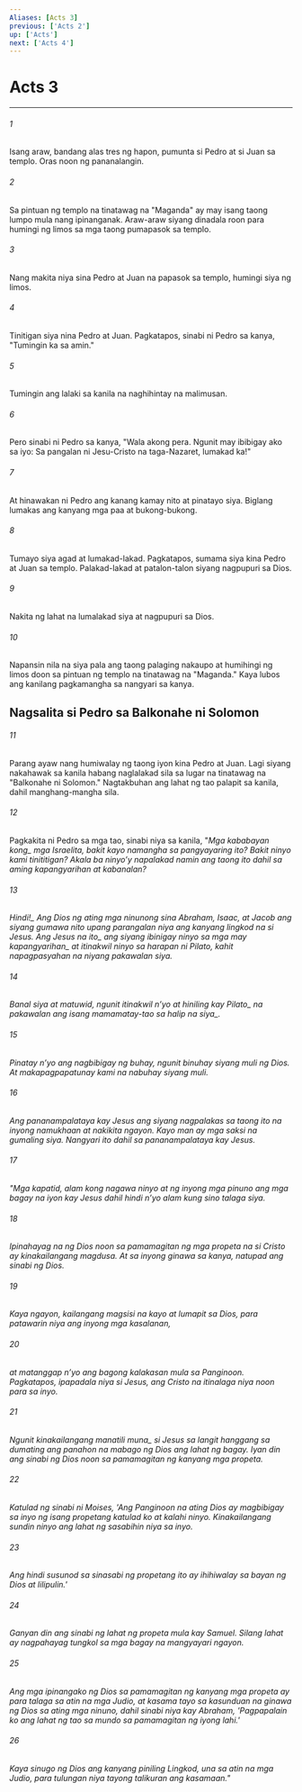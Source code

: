 ```yaml
---
Aliases: [Acts 3]
previous: ['Acts 2']
up: ['Acts']
next: ['Acts 4']
---
```

# Acts 3

***






















###### 1 










Isang araw, bandang alas tres ng hapon, pumunta si Pedro at si Juan sa templo. Oras noon ng pananalangin. 





















###### 2 










Sa pintuan ng templo na tinatawag na "Maganda" ay may isang taong lumpo mula nang ipinanganak. Araw-araw siyang dinadala roon para humingi ng limos sa mga taong pumapasok sa templo. 





















###### 3 










Nang makita niya sina Pedro at Juan na papasok sa templo, humingi siya ng limos. 





















###### 4 










Tinitigan siya nina Pedro at Juan. Pagkatapos, sinabi ni Pedro sa kanya, "Tumingin ka sa amin." 





















###### 5 










Tumingin ang lalaki sa kanila na naghihintay na malimusan. 





















###### 6 










Pero sinabi ni Pedro sa kanya, "Wala akong pera. Ngunit may ibibigay ako sa iyo: Sa pangalan ni Jesu-Cristo na taga-Nazaret, lumakad ka!" 





















###### 7 










At hinawakan ni Pedro ang kanang kamay nito at pinatayo siya. Biglang lumakas ang kanyang mga paa at bukong-bukong. 





















###### 8 










Tumayo siya agad at lumakad-lakad. Pagkatapos, sumama siya kina Pedro at Juan sa templo. Palakad-lakad at patalon-talon siyang nagpupuri sa Dios. 





















###### 9 










Nakita ng lahat na lumalakad siya at nagpupuri sa Dios. 





















###### 10 










Napansin nila na siya pala ang taong palaging nakaupo at humihingi ng limos doon sa pintuan ng templo na tinatawag na "Maganda." Kaya lubos ang kanilang pagkamangha sa nangyari sa kanya.

## Nagsalita si Pedro sa Balkonahe ni Solomon 





















###### 11 










Parang ayaw nang humiwalay ng taong iyon kina Pedro at Juan. Lagi siyang nakahawak sa kanila habang naglalakad sila sa lugar na tinatawag na "Balkonahe ni Solomon." Nagtakbuhan ang lahat ng tao palapit sa kanila, dahil manghang-mangha sila. 





















###### 12 










Pagkakita ni Pedro sa mga tao, sinabi niya sa kanila, "<i class="trans-change">Mga kababayan kong_ mga Israelita, bakit kayo namangha sa pangyayaring ito? Bakit ninyo kami tinititigan? Akala ba ninyoʼy napalakad namin ang taong ito dahil sa aming kapangyarihan at kabanalan? 





















###### 13 










<i class="trans-change">Hindi!_ Ang Dios ng ating mga ninunong sina Abraham, Isaac, at Jacob ang siyang gumawa nito upang parangalan niya ang kanyang lingkod na si Jesus. <i class="trans-change">Ang Jesus na ito_ ang siyang ibinigay ninyo <i class="trans-change">sa mga may kapangyarihan_ at itinakwil ninyo sa harapan ni Pilato, kahit napagpasyahan na niyang pakawalan siya. 





















###### 14 










Banal siya at matuwid, ngunit itinakwil nʼyo at hiniling <i class="trans-change">kay Pilato_ na pakawalan ang isang mamamatay-tao <i class="trans-change">sa halip na siya_. 





















###### 15 










Pinatay nʼyo ang nagbibigay ng buhay, ngunit binuhay siyang muli ng Dios. At makapagpapatunay kami na nabuhay siyang muli. 





















###### 16 










Ang pananampalataya kay Jesus ang siyang nagpalakas sa taong ito na inyong namukhaan at nakikita ngayon. Kayo man ay mga saksi na gumaling siya. Nangyari ito dahil sa pananampalataya kay Jesus. 





















###### 17 










"Mga kapatid, alam kong nagawa ninyo at ng inyong mga pinuno ang mga bagay na iyon kay Jesus dahil hindi nʼyo alam kung sino talaga siya. 





















###### 18 










Ipinahayag na ng Dios noon sa pamamagitan ng mga propeta na si Cristo ay kinakailangang magdusa. At sa inyong ginawa sa kanya, natupad ang sinabi ng Dios. 





















###### 19 










Kaya ngayon, kailangang magsisi na kayo at lumapit sa Dios, para patawarin niya ang inyong mga kasalanan, 





















###### 20 










at matanggap nʼyo ang bagong kalakasan mula sa Panginoon. Pagkatapos, ipapadala niya si Jesus, ang Cristo na itinalaga niya noon para sa inyo. 





















###### 21 










Ngunit kinakailangang <i class="trans-change">manatili muna_ si Jesus sa langit hanggang sa dumating ang panahon na mabago ng Dios ang lahat ng bagay. Iyan din ang sinabi ng Dios noon sa pamamagitan ng kanyang mga propeta. 





















###### 22 










Katulad ng sinabi ni Moises, 'Ang Panginoon na ating Dios ay magbibigay sa inyo ng isang propetang katulad ko at kalahi ninyo. Kinakailangang sundin ninyo ang lahat ng sasabihin niya sa inyo. 





















###### 23 










Ang hindi susunod sa sinasabi ng propetang ito ay ihihiwalay sa bayan ng Dios at lilipulin.' 





















###### 24 










Ganyan din ang sinabi ng lahat ng propeta mula kay Samuel. Silang lahat ay nagpahayag tungkol sa mga bagay na mangyayari ngayon. 





















###### 25 










Ang mga ipinangako ng Dios sa pamamagitan ng kanyang mga propeta ay para talaga sa atin na mga Judio, at kasama tayo sa kasunduan na ginawa ng Dios sa ating mga ninuno, dahil sinabi niya kay Abraham, 'Pagpapalain ko ang lahat ng tao sa mundo sa pamamagitan ng iyong lahi.' 





















###### 26 










Kaya sinugo ng Dios ang kanyang piniling Lingkod, una sa atin na mga Judio, para tulungan niya tayong talikuran ang kasamaan."
